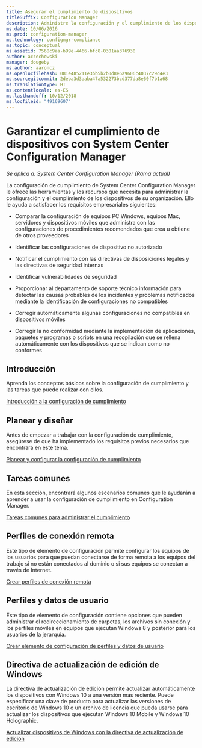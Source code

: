 ```yaml
---
title: Asegurar el cumplimiento de dispositivos
titleSuffix: Configuration Manager
description: Administre la configuración y el cumplimiento de los dispositivos de la organización mediante System Center Configuration Manager.
ms.date: 10/06/2016
ms.prod: configuration-manager
ms.technology: configmgr-compliance
ms.topic: conceptual
ms.assetid: 7568c9aa-b99e-4466-bfc8-0301aa376930
author: aczechowski
manager: dougeby
ms.author: aaroncz
ms.openlocfilehash: 081e485211e3bb5b2b0d8e6a9606c4037c29d4e3
ms.sourcegitcommit: 2deba3d3aaba47a532273bcd377da8e60f7b1a68
ms.translationtype: HT
ms.contentlocale: es-ES
ms.lasthandoff: 10/12/2018
ms.locfileid: "49169607"
---
```

# <a name="ensure-device-compliance-with-system-center-configuration-manager"></a>Garantizar el cumplimiento de dispositivos con System Center Configuration Manager

*Se aplica a: System Center Configuration Manager (Rama actual)*

La configuración de cumplimiento de System Center Configuration Manager le ofrece las herramientas y los recursos que necesita para administrar la configuración y el cumplimiento de los dispositivos de su organización. Ello le ayuda a satisfacer los requisitos empresariales siguientes:  

-   Comparar la configuración de equipos PC Windows, equipos Mac, servidores y dispositivos móviles que administra con las configuraciones de procedimientos recomendados que crea u obtiene de otros proveedores  

-   Identificar las configuraciones de dispositivo no autorizado  

-   Notificar el cumplimiento con las directivas de disposiciones legales y las directivas de seguridad internas  

-   Identificar vulnerabilidades de seguridad  

-   Proporcionar al departamento de soporte técnico información para detectar las causas probables de los incidentes y problemas notificados mediante la identificación de configuraciones no compatibles  

-   Corregir automáticamente algunas configuraciones no compatibles en dispositivos móviles  

-   Corregir la no conformidad mediante la implementación de aplicaciones, paquetes y programas o scripts en una recopilación que se rellena automáticamente con los dispositivos que se indican como no conformes  


## <a name="get-started"></a>Introducción  
 Aprenda los conceptos básicos sobre la configuración de cumplimiento y las tareas que puede realizar con ellos.  

 [Introducción a la configuración de cumplimiento](../../compliance/get-started/get-started-with-compliance-settings.md)  

## <a name="plan-and-design"></a>Planear y diseñar  
 Antes de empezar a trabajar con la configuración de cumplimiento, asegúrese de que ha implementado los requisitos previos necesarios que encontrará en este tema.  

 [Planear y configurar la configuración de cumplimiento](../../compliance/plan-design/plan-for-and-configure-compliance-settings.md)  

## <a name="common-tasks"></a>Tareas comunes  
 En esta sección, encontrará algunos escenarios comunes que le ayudarán a aprender a usar la configuración de cumplimiento en Configuration Manager.  

 [Tareas comunes para administrar el cumplimiento](../../compliance/plan-design/common-tasks-for-managing-compliance.md)  

## <a name="remote-connection-profiles"></a>Perfiles de conexión remota  
 Este tipo de elemento de configuración permite configurar los equipos de los usuarios para que puedan conectarse de forma remota a los equipos del trabajo si no están conectados al dominio o si sus equipos se conectan a través de Internet.  

 [Crear perfiles de conexión remota](/sccm/compliance/deploy-use/create-remote-connection-profiles)  

## <a name="user-data-and-profiles"></a>Perfiles y datos de usuario  
 Este tipo de elemento de configuración contiene opciones que pueden administrar el redireccionamiento de carpetas, los archivos sin conexión y los perfiles móviles en equipos que ejecutan Windows 8 y posterior para los usuarios de la jerarquía.  

 [Crear elemento de configuración de perfiles y datos de usuario](/sccm/compliance/deploy-use/create-user-data-and-profiles-configuration-items)  

## <a name="windows-edition-upgrade-policy"></a>Directiva de actualización de edición de Windows  
 La directiva de actualización de edición permite actualizar automáticamente los dispositivos con Windows 10 a una versión más reciente. Puede especificar una clave de producto para actualizar las versiones de escritorio de Windows 10 o un archivo de licencia que pueda usarse para actualizar los dispositivos que ejecutan Windows 10 Mobile y Windows 10 Holographic.  

 [Actualizar dispositivos de Windows con la directiva de actualización de edición](/sccm/compliance/deploy-use/upgrade-windows-version)  

